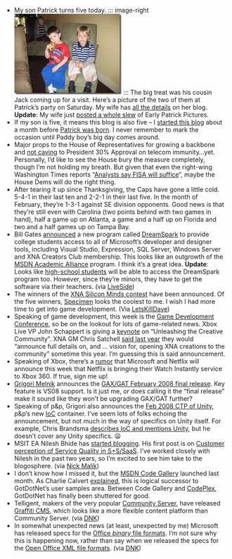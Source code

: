 -   My son Patrick turns five today. 
	::: image-right
	[![](https://raw.githubusercontent.com/devhawk/devhawk.github.io/master/images/blog/20080219-1129-morning-coffee-147/PatrickAndJack.jpg)](http://techiewife.spaces.live.com/blog/cns!3DAECC033B88329C!2040.entry)
	:::
    The big treat was his cousin Jack
    coming up for a visit. Here’s a picture of the two of them at
    Patrick’s party on Saturday. My wife has [all the
    details](http://techiewife.spaces.live.com/blog/cns!3DAECC033B88329C!2040.entry)
    on her blog. **Update**: My wife just [posted a whole
    slew](http://techiewife.spaces.live.com/Blog/cns!3DAECC033B88329C!2065.entry)
    of Early Patrick Pictures.
-   If my son is five, it means this blog is also five – I [started this
    blog](http://devhawk.net/2003/01/14/new-and-improved-devhawk/)
    about a month before [Patrick was
    born](http://devhawk.net/2003/02/23/welcome-patrick/). I never
    remember to mark the occasion until Paddy boy’s big day comes
    around.
-   Major props to the House of Representatives for growing a backbone
    and [not
    caving](http://rawstory.com/news/2008/Bush_I_will_not_accept_any_0213.html)
    to President 30% Approval on telecom immunity…yet. Personally, I’d
    like to see the House bury the measure completely, though I’m not
    holding my breath. But given that even the right-wing Washington
    Times reports “[Analysts say FISA will
    suffice](http://www.washingtontimes.com/apps/pbcs.dll/article?AID=/20080216/NATION/847451166/1002)“,
    maybe the House Dems will do the right thing.
-   After tearing it up since Thanksgiving, the Caps have gone a little
    cold. 5-4-1 in their last ten and 2-2-1 in their last five. In the
    month of February, they’re 1-3-1 against SE division opponents. Good
    news is that they’re still even with Carolina (two points behind
    with two games in hand), half a game up on Atlanta, a game and a
    half up on Florida and two and a half games up on Tampa Bay.
-   Bill Gates [announced](http://channel8.msdn.com/Posts/2047/) a new
    program called [DreamSpark](https://downloads.channel8.msdn.com/) to
    provide college students access to all of Microsoft’s developer and
    designer tools, including Visual Studio, Expression, SQL Server,
    Windows Server and XNA Creators Club membership. This looks like an
    outgrowth of the [MSDN Academic
    Alliance](http://msdn2.microsoft.com/en-us/academic/default.aspx)
    program. I think it’s a great idea. **Update**: Looks like [high-school
    students](http://www.mercurynews.com/ci_8302312) will be able to
    access the DreamSpark program too. However, since they’re minors,
    they have to get the software via their teachers. (via
    [LiveSide](http://feeds.feedburner.com/~r/liveside/~3/237535721/microsoft-dreamspark-free-software-development-tools-for-students.aspx))
-   The winners of the [XNA Silicon Minds
    contest](http://dreambuildplay.com/main/winners.aspx) have been
    announced. Of the five winners,
    [Specimen](http://www.strandyfamily.com/Specimen/) looks the coolest
    to me. I wish I had more time to get into game development. (Via
    [LetsKillDave](http://letskilldave.com/archive/2008/02/18/congratulations-to-the-dream-build-play-2008-warm-up-challenge-winners.aspx))
-   Speaking of game development, this week is the [Game Development
    Conference](http://www.gdconf.com/), so be on the lookout for lots
    of game-related news. Xbox Live VP John Schappert is giving a
    [keynote](http://www.gdconf.com/conference/keynotes.htm) on
    “Unleashing the Creative Community”. XNA GM Chris Satchell [said
    last
    year](http://www.gamasutra.com/php-bin/news_index.php?story=16618)
    they would “announce full details on, and … vision for, opening XNA
    creations to the community” sometime this year. I’m guessing this is
    said announcement.
-   Speaking of Xbox, there’s a
    [rumor](http://www.msnbc.msn.com/id/23214808/) that Microsoft and
    Netflix will announce this week that Netflix is bringing their Watch
    Instantly service to Xbox 360. If true, sign me up!
-   [Grigori Melnik](http://blogs.msdn.com/agile/default.aspx) announces
    the [GAX/GAT February 2008 final
    release](http://blogs.msdn.com/agile/archive/2008/02/15/gax-gat-february-2008-final-release.aspx).
    Key feature is VS08 support. Is it just me, or does calling it the
    “final release” make it sound like they won’t be upgrading GAX/GAT
    further?
-   Speaking of p&p, Grigori also announces the [Feb 2008 CTP of
    Unity](http://blogs.msdn.com/agile/archive/2008/02/12/unity-february-2008-community-technology-preview.aspx),
    p&p’s new [IoC](http://en.wikipedia.org/wiki/Inversion_of_Control)
    container. I’ve seem lots of folks echoing the announcement, but not
    much in the way of specifics on Unity itself. For example, Chris
    Brandsma [describes IoC and mentions
    Unity](http://elegantcode.com/2008/02/17/microsoft-releases-unity-an-ioc-library/),
    but he doesn’t cover any Unity specifics.
    :frowning:
-   MSIT EA Nilesh Bhide has [started
    blogging](http://blogs.msdn.com/nileshb). His first post is on
    [Customer perception of Service Quality in
    S+S/SaaS](http://blogs.msdn.com/nileshb/archive/2008/01/29/customer-perception-of-service-quality-in-s-s-saas.aspx).
    I’ve worked closely with Nilesh in the past two years, so I’m
    excited to see him take to the blogosphere. (via [Nick
    Malik](http://blogs.msdn.com/nickmalik/archive/2008/02/13/want-the-software-quality-attributes-of-a-service-ask-the-customer.aspx))
-   I don’t know how I missed it, but the [MSDN Code
    Gallery](http://code.msdn.com/) launched last month. As Charlie
    Calvert
    [explained](http://blogs.msdn.com/charlie/archive/2008/01/28/code-gallery-goes-live-new-site-for-samples.aspx),
    this is logical successor to GotDotNet’s user samples area. Between
    Code Gallery and [CodePlex](http://codeplex.com/), GotDotNet has
    finally been shuttered for good.
-   Telligent, makers of the very popular [Community
    Server](http://communityserver.org/), have released [Graffiti
    CMS](http://graffiticms.com/), which looks like a more flexible
    content platform than Community Server. (via
    [DNK](http://www.dotnetkicks.com/products/Graffiti_1_0_Released))
-   In somewhat unexpected news (at least, unexpected by me) Microsoft
    has released specs for the [Office *binary* file
    formats](http://www.microsoft.com/interop/docs/OfficeBinaryFormats.mspx).
    I’m not sure why this is happening now, rather than say when we
    released the specs for the [Open Office XML file
    formats](http://www.ecma-international.org/news/TC45_current_work/TC45_available_docs.htm).
    (via
    [DNK](http://www.dotnetkicks.com/products/Microsoft_releases_Office_binary_file_formats_doc_xls_ppt))
